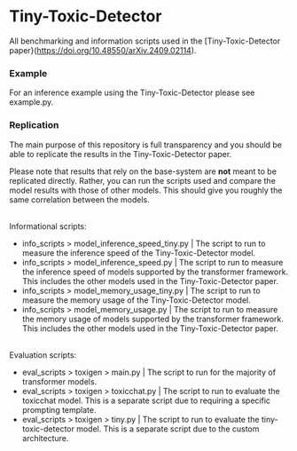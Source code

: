 # Tiny-Toxic-Detector
All benchmarking and information scripts used in the [Tiny-Toxic-Detector paper}(https://doi.org/10.48550/arXiv.2409.02114).


### Example
For an inference example using the Tiny-Toxic-Detector please see example.py.


### Replication
The main purpose of this repository is full transparency and you should be able to replicate the results in the Tiny-Toxic-Detector paper. 

Please note that results that rely on the base-system are **not** meant to be replicated directly. Rather, you can run the scripts used and compare the model results with those of other models. This should give you roughly the same correlation between the models.

<br>
Informational scripts:

- info_scripts > model_inference_speed_tiny.py | The script to run to measure the inference speed of the Tiny-Toxic-Detector model.
- info_scripts > model_inference_speed.py | The script to run to measure the inference speed of models supported by the transformer framework. This includes the other models used in the Tiny-Toxic-Detector paper.
- info_scripts > model_memory_usage_tiny.py | The script to run to measure the memory usage of the Tiny-Toxic-Detector model.
- info_scripts > model_memory_usage.py | The script to run to measure the memory usage of models supported by the transformer framework. This includes the other models used in the Tiny-Toxic-Detector paper.
<br><br>

Evaluation scripts:
- eval_scripts > toxigen > main.py | The script to run for the majority of transformer models.
- eval_scripts > toxigen > toxicchat.py | The script to run to evaluate the toxicchat model. This is a separate script due to requiring a specific prompting template.
- eval_scripts > toxigen > tiny.py | The script to run to evaluate the tiny-toxic-detector model. This is a separate script due to the custom architecture.
